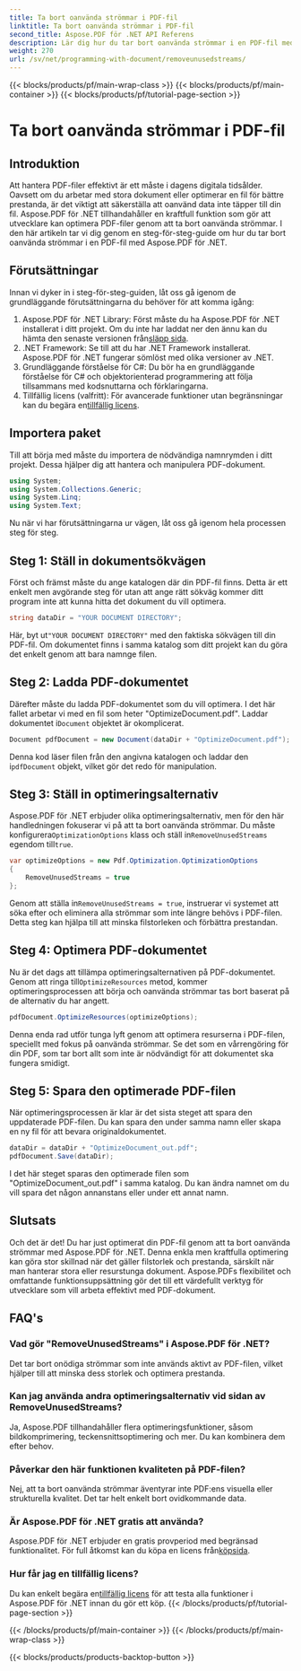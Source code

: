 ```yaml
---
title: Ta bort oanvända strömmar i PDF-fil
linktitle: Ta bort oanvända strömmar i PDF-fil
second_title: Aspose.PDF för .NET API Referens
description: Lär dig hur du tar bort oanvända strömmar i en PDF-fil med Aspose.PDF för .NET för att optimera filstorlek och prestanda.
weight: 270
url: /sv/net/programming-with-document/removeunusedstreams/
---
```


{{< blocks/products/pf/main-wrap-class >}}
{{< blocks/products/pf/main-container >}}
{{< blocks/products/pf/tutorial-page-section >}}

# Ta bort oanvända strömmar i PDF-fil

## Introduktion

Att hantera PDF-filer effektivt är ett måste i dagens digitala tidsålder. Oavsett om du arbetar med stora dokument eller optimerar en fil för bättre prestanda, är det viktigt att säkerställa att oanvänd data inte täpper till din fil. Aspose.PDF för .NET tillhandahåller en kraftfull funktion som gör att utvecklare kan optimera PDF-filer genom att ta bort oanvända strömmar. I den här artikeln tar vi dig genom en steg-för-steg-guide om hur du tar bort oanvända strömmar i en PDF-fil med Aspose.PDF för .NET.

## Förutsättningar

Innan vi dyker in i steg-för-steg-guiden, låt oss gå igenom de grundläggande förutsättningarna du behöver för att komma igång:

1.  Aspose.PDF för .NET Library: Först måste du ha Aspose.PDF för .NET installerat i ditt projekt. Om du inte har laddat ner den ännu kan du hämta den senaste versionen från[släpp sida](https://releases.aspose.com/pdf/net/).
2. .NET Framework: Se till att du har .NET Framework installerat. Aspose.PDF för .NET fungerar sömlöst med olika versioner av .NET.
3. Grundläggande förståelse för C#: Du bör ha en grundläggande förståelse för C# och objektorienterad programmering att följa tillsammans med kodsnuttarna och förklaringarna.
4.  Tillfällig licens (valfritt): För avancerade funktioner utan begränsningar kan du begära en[tillfällig licens](https://purchase.aspose.com/temporary-license/).


## Importera paket

Till att börja med måste du importera de nödvändiga namnrymden i ditt projekt. Dessa hjälper dig att hantera och manipulera PDF-dokument.

```csharp
using System;
using System.Collections.Generic;
using System.Linq;
using System.Text;
```

Nu när vi har förutsättningarna ur vägen, låt oss gå igenom hela processen steg för steg.

## Steg 1: Ställ in dokumentsökvägen

Först och främst måste du ange katalogen där din PDF-fil finns. Detta är ett enkelt men avgörande steg för utan att ange rätt sökväg kommer ditt program inte att kunna hitta det dokument du vill optimera.

```csharp
string dataDir = "YOUR DOCUMENT DIRECTORY";
```

 Här, byt ut`"YOUR DOCUMENT DIRECTORY"` med den faktiska sökvägen till din PDF-fil. Om dokumentet finns i samma katalog som ditt projekt kan du göra det enkelt genom att bara namnge filen.

## Steg 2: Ladda PDF-dokumentet

Därefter måste du ladda PDF-dokumentet som du vill optimera. I det här fallet arbetar vi med en fil som heter "OptimizeDocument.pdf". Laddar dokumentet i`Document` objektet är okomplicerat.

```csharp
Document pdfDocument = new Document(dataDir + "OptimizeDocument.pdf");
```

 Denna kod läser filen från den angivna katalogen och laddar den i`pdfDocument` objekt, vilket gör det redo för manipulation.

## Steg 3: Ställ in optimeringsalternativ

 Aspose.PDF för .NET erbjuder olika optimeringsalternativ, men för den här handledningen fokuserar vi på att ta bort oanvända strömmar. Du måste konfigurera`OptimizationOptions` klass och ställ in`RemoveUnusedStreams` egendom till`true`.

```csharp
var optimizeOptions = new Pdf.Optimization.OptimizationOptions
{
    RemoveUnusedStreams = true
};
```

 Genom att ställa in`RemoveUnusedStreams = true`, instruerar vi systemet att söka efter och eliminera alla strömmar som inte längre behövs i PDF-filen. Detta steg kan hjälpa till att minska filstorleken och förbättra prestandan.

## Steg 4: Optimera PDF-dokumentet

 Nu är det dags att tillämpa optimeringsalternativen på PDF-dokumentet. Genom att ringa till`OptimizeResources` metod, kommer optimeringsprocessen att börja och oanvända strömmar tas bort baserat på de alternativ du har angett.

```csharp
pdfDocument.OptimizeResources(optimizeOptions);
```

Denna enda rad utför tunga lyft genom att optimera resurserna i PDF-filen, speciellt med fokus på oanvända strömmar. Se det som en vårrengöring för din PDF, som tar bort allt som inte är nödvändigt för att dokumentet ska fungera smidigt.

## Steg 5: Spara den optimerade PDF-filen

När optimeringsprocessen är klar är det sista steget att spara den uppdaterade PDF-filen. Du kan spara den under samma namn eller skapa en ny fil för att bevara originaldokumentet.

```csharp
dataDir = dataDir + "OptimizeDocument_out.pdf";
pdfDocument.Save(dataDir);
```

I det här steget sparas den optimerade filen som "OptimizeDocument_out.pdf" i samma katalog. Du kan ändra namnet om du vill spara det någon annanstans eller under ett annat namn.

## Slutsats

Och det är det! Du har just optimerat din PDF-fil genom att ta bort oanvända strömmar med Aspose.PDF för .NET. Denna enkla men kraftfulla optimering kan göra stor skillnad när det gäller filstorlek och prestanda, särskilt när man hanterar stora eller resurstunga dokument. Aspose.PDFs flexibilitet och omfattande funktionsuppsättning gör det till ett värdefullt verktyg för utvecklare som vill arbeta effektivt med PDF-dokument.

## FAQ's

### Vad gör "RemoveUnusedStreams" i Aspose.PDF för .NET?
Det tar bort onödiga strömmar som inte används aktivt av PDF-filen, vilket hjälper till att minska dess storlek och optimera prestanda.

### Kan jag använda andra optimeringsalternativ vid sidan av RemoveUnusedStreams?
Ja, Aspose.PDF tillhandahåller flera optimeringsfunktioner, såsom bildkomprimering, teckensnittsoptimering och mer. Du kan kombinera dem efter behov.

### Påverkar den här funktionen kvaliteten på PDF-filen?
Nej, att ta bort oanvända strömmar äventyrar inte PDF:ens visuella eller strukturella kvalitet. Det tar helt enkelt bort ovidkommande data.

### Är Aspose.PDF för .NET gratis att använda?
 Aspose.PDF för .NET erbjuder en gratis provperiod med begränsad funktionalitet. För full åtkomst kan du köpa en licens från[köpsida](https://purchase.aspose.com/buy).

### Hur får jag en tillfällig licens?
 Du kan enkelt begära en[tillfällig licens](https://purchase.aspose.com/temporary-license/) för att testa alla funktioner i Aspose.PDF för .NET innan du gör ett köp.
{{< /blocks/products/pf/tutorial-page-section >}}

{{< /blocks/products/pf/main-container >}}
{{< /blocks/products/pf/main-wrap-class >}}

{{< blocks/products/products-backtop-button >}}
